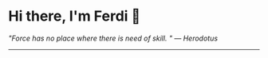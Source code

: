 <h1>Hi there, I'm Ferdi 👋</h1>

<p><em>
  "Force has no place where there is need of skill. " — Herodotus
</em></p>

---
